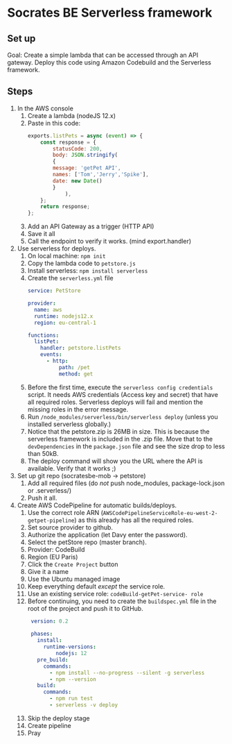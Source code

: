 # Socrates BE Serverless framework

## Set up

Goal: Create a simple lambda that can be accessed through an API gateway. 
Deploy this code using Amazon Codebuild and the Serverless framework.

## Steps
1. In the AWS console
    1. Create a lambda (nodeJS 12.x)
    1. Paste in this code:
       ```javascript
       exports.listPets = async (event) => {
           const response = {
               statusCode: 200,
               body: JSON.stringify(
               {
               message: 'getPet API',
               names: ['Tom','Jerry','Spike'],
               date: new Date()
               }
                   ),
           };
           return response;
       };
       ```
    1. Add an API Gateway as a trigger (HTTP API)
    1. Save it all
    1. Call the endpoint to verify it works. (mind export.handler)
1. Use serverless for deploys.
    1. On local machine: `npm init`
    1. Copy the lambda code to `petstore.js`
    1. Install serverless: `npm install serverless`
    1. Create the `serverless.yml` file
       ```yaml
       service: PetStore
       
       provider:
         name: aws
         runtime: nodejs12.x
         region: eu-central-1
       
       functions:
         listPet:
           handler: petstore.listPets
           events:
             - http:
                 path: /pet
                 method: get
       ```
    1. Before the first time, execute the `serverless config credentials` script. 
       It needs AWS credentials (Access key and secret) that have all required roles.
       Serverless deploys will fail and mention the missing roles in the error message.
    1. Run `/node_modules/serverless/bin/serverless deploy` (unless you installed serverless globally.)
    1. Notice that the petstore.zip is 26MB in size.
       This is because the serverless framework is included in the .zip file.
       Move that to the `devDependencies` in the `package.json` file and see the size drop to less than 50kB.
    1. The deploy command will show you the URL where the API is available.
       Verify that it works ;)
1. Set up git repo (socratesbe-mob -> petstore)
    1. Add all required files (do *not* push node_modules, package-lock.json or .serverless/)
    1. Push it all.
1. Create AWS CodePipeline for automatic builds/deploys.
    1. Use the correct role ARN (`AWSCodePipelineServiceRole-eu-west-2-getpet-pipeline`) as this already has all the required roles.
    1. Set source provider to github. 
    1. Authorize the application (let Davy enter the password).
    1. Select the petStore repo (master branch).
    1. Provider: CodeBuild
    1. Region (EU Paris)
    1. Click the `Create Project` button
    1. Give it a name
    1. Use the Ubuntu managed image
    1. Keep everything default *except* the service role.
    1. Use an existing service role: `codeBuild-getPet-service- role`
    1. Before continuing, you need to create the `buildspec.yml` file in the root of the project and push it to GitHub.
       ```yaml
        version: 0.2
        
        phases:
          install:
            runtime-versions:
                nodejs: 12
          pre_build:
            commands:
              - npm install --no-progress --silent -g serverless
              - npm --version
          build:
            commands:
              - npm run test
              - serverless -v deploy
        ```
    1. Skip the deploy stage
    1. Create pipeline
    1. Pray
